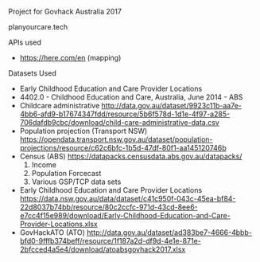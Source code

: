 Project for Govhack Australia 2017

planyourcare.tech

APIs used
* https://here.com/en (mapping)

Datasets Used
* Early Childhood Education and Care Provider Locations
* 4402.0 - Childhood Education and Care, Australia, June 2014 - ABS
* Childcare administrative http://data.gov.au/dataset/9923c11b-aa7e-4bb6-afd9-b17674347fdd/resource/5b6f578d-1d1e-4f97-a285-706dafdb9cbc/download/child-care-administrative-data.csv
* Population projection (Transport NSW) https://opendata.transport.nsw.gov.au/dataset/population-projections/resource/c62c6bfc-1b5d-47df-80f1-aa145120746b
* Census (ABS)
https://datapacks.censusdata.abs.gov.au/datapacks/
  1. Income
  2. Population Forcecast
  3. Various GSP/TCP data sets
* Early Childhood Education and Care Provider Locations https://data.nsw.gov.au/data/dataset/c41c950f-043c-45ea-bf84-22d8037b74bb/resource/80c2ccfc-971d-43cd-8ee6-e7cc4f15e989/download/Early-Childhood-Education-and-Care-Provider-Locations.xlsx
* GovHackATO (ATO) http://data.gov.au/dataset/ad383be7-4666-4bbb-bfd0-9fffb374beff/resource/1f187a2d-df9d-4e1e-871e-2bfcced4a5e4/download/atoabsgovhack2017.xlsx
